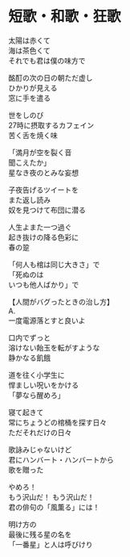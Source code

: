 # 短歌・和歌・狂歌

太陽は赤くて  
海は茶色くて  
それでも君は僕の味方で

酩酊の次の日の朝ただ虚し  
ひかりが見える  
窓に手を遣る

世をしのび  
27時に摂取するカフェイン  
苦く舌を焼く味

「満月が空を裂く音  
聞こえたか」  
星なき夜のとみな妄想

子夜告げるツイートを  
また返し読み  
奴を見つけて布団に潜る

人生よまた一つ過ぐ  
起き抜けの降る色彩に  
春の跫

「何人も棺は同じ大きさ」で  
「死ぬのは  
いつも他人ばかり」で

【人間がバグったときの治し方】  
A.  
一度電源落とすと良いよ

口内でずっと  
溶けない飴玉を転がすような  
静かなる飢餓

道を往く小学生に  
悍ましい呪いをかける  
「夢なら醒めろ」

寝て起きて  
常にちょうどの棺桶を探す日々  
ただそれだけの日々

歌詠みじゃないけど  
君にハンバート・ハンバートから  
歌を贈った

やめろ！  
もう沢山だ！ もう沢山だ！  
君の俳句の「風薫る」には！

明け方の  
最後に残る星の名を  
「一番星」と人は呼びけり
